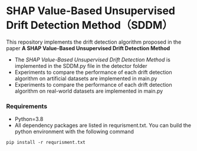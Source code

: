 # SHAP Value-Based Unsupervised Drift Detection Method（SDDM）

This repository implements the drift detection algorithm proposed in the paper **A SHAP Value-Based Unsupervised Drift Detection Method**

- The *SHAP Value-Based Unsupervised Drift Detection Method* is implemented in the SDDM.py file in the detector folder
- Experiments to compare the performance of each drift detection algorithm on artificial datasets are implemented in main.py
- Experiments to compare the performance of each drift detection algorithm on real-world datasets are implemented in main.py



### Requirements

- Python=3.8
- All dependency packages are listed in requrisment.txt. You can build the python environment with the following command

```shell
pip install -r requrisment.txt
```


